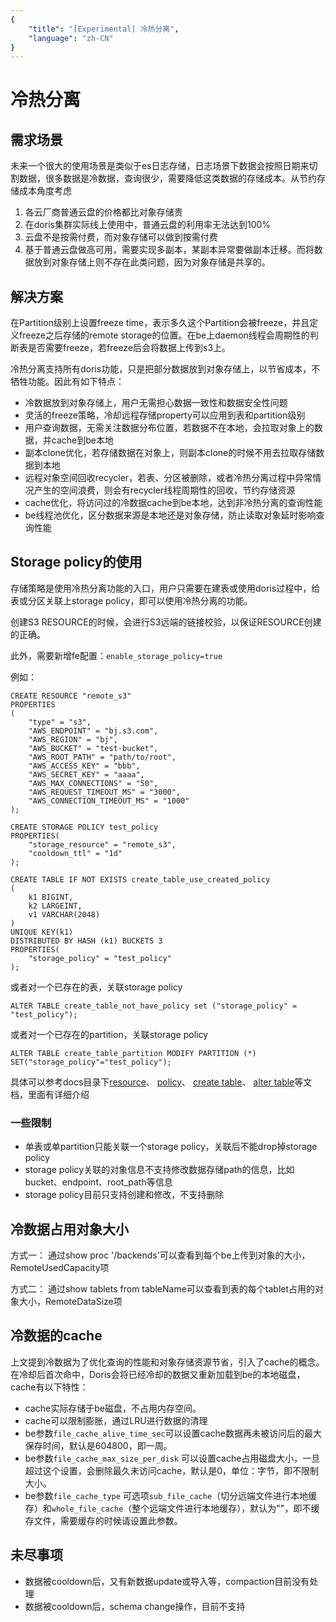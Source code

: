 ```yaml
---
{
    "title": "[Experimental] 冷热分离",
    "language": "zh-CN"
}
---
```


<!-- 
Licensed to the Apache Software Foundation (ASF) under one
or more contributor license agreements.  See the NOTICE file
distributed with this work for additional information
regarding copyright ownership.  The ASF licenses this file
to you under the Apache License, Version 2.0 (the
"License"); you may not use this file except in compliance
with the License.  You may obtain a copy of the License at

  http://www.apache.org/licenses/LICENSE-2.0

Unless required by applicable law or agreed to in writing,
software distributed under the License is distributed on an
"AS IS" BASIS, WITHOUT WARRANTIES OR CONDITIONS OF ANY
KIND, either express or implied.  See the License for the
specific language governing permissions and limitations
under the License.
-->

# 冷热分离

## 需求场景

未来一个很大的使用场景是类似于es日志存储，日志场景下数据会按照日期来切割数据，很多数据是冷数据，查询很少，需要降低这类数据的存储成本。从节约存储成本角度考虑
1. 各云厂商普通云盘的价格都比对象存储贵
2. 在doris集群实际线上使用中，普通云盘的利用率无法达到100%
3. 云盘不是按需付费，而对象存储可以做到按需付费
4. 基于普通云盘做高可用，需要实现多副本，某副本异常要做副本迁移。而将数据放到对象存储上则不存在此类问题，因为对象存储是共享的。

## 解决方案
在Partition级别上设置freeze time，表示多久这个Partition会被freeze，并且定义freeze之后存储的remote storage的位置。在be上daemon线程会周期性的判断表是否需要freeze，若freeze后会将数据上传到s3上。

冷热分离支持所有doris功能，只是把部分数据放到对象存储上，以节省成本，不牺牲功能。因此有如下特点：

- 冷数据放到对象存储上，用户无需担心数据一致性和数据安全性问题
- 灵活的freeze策略，冷却远程存储property可以应用到表和partition级别
- 用户查询数据，无需关注数据分布位置，若数据不在本地，会拉取对象上的数据，并cache到be本地
- 副本clone优化，若存储数据在对象上，则副本clone的时候不用去拉取存储数据到本地
- 远程对象空间回收recycler，若表、分区被删除，或者冷热分离过程中异常情况产生的空间浪费，则会有recycler线程周期性的回收，节约存储资源
- cache优化，将访问过的冷数据cache到be本地，达到非冷热分离的查询性能
- be线程池优化，区分数据来源是本地还是对象存储，防止读取对象延时影响查询性能

## Storage policy的使用

存储策略是使用冷热分离功能的入口，用户只需要在建表或使用doris过程中，给表或分区关联上storage policy，即可以使用冷热分离的功能。

<version since="dev"></version> 创建S3 RESOURCE的时候，会进行S3远端的链接校验，以保证RESOURCE创建的正确。

此外，需要新增fe配置：`enable_storage_policy=true`

例如：

```
CREATE RESOURCE "remote_s3"
PROPERTIES
(
    "type" = "s3",
    "AWS_ENDPOINT" = "bj.s3.com",
    "AWS_REGION" = "bj",
    "AWS_BUCKET" = "test-bucket",
    "AWS_ROOT_PATH" = "path/to/root",
    "AWS_ACCESS_KEY" = "bbb",
    "AWS_SECRET_KEY" = "aaaa",
    "AWS_MAX_CONNECTIONS" = "50",
    "AWS_REQUEST_TIMEOUT_MS" = "3000",
    "AWS_CONNECTION_TIMEOUT_MS" = "1000"
);

CREATE STORAGE POLICY test_policy
PROPERTIES(
    "storage_resource" = "remote_s3",
    "cooldown_ttl" = "1d"
);

CREATE TABLE IF NOT EXISTS create_table_use_created_policy 
(
    k1 BIGINT,
    k2 LARGEINT,
    v1 VARCHAR(2048)
)
UNIQUE KEY(k1)
DISTRIBUTED BY HASH (k1) BUCKETS 3
PROPERTIES(
    "storage_policy" = "test_policy"
);
```
或者对一个已存在的表，关联storage policy
```
ALTER TABLE create_table_not_have_policy set ("storage_policy" = "test_policy");
```
或者对一个已存在的partition，关联storage policy
```
ALTER TABLE create_table_partition MODIFY PARTITION (*) SET("storage_policy"="test_policy");
```
具体可以参考docs目录下[resource](../sql-manual/sql-reference/Data-Definition-Statements/Create/CREATE-RESOURCE.md)、 [policy](../sql-manual/sql-reference/Data-Definition-Statements/Create/CREATE-POLICY.md)、 [create table](../sql-manual/sql-reference/Data-Definition-Statements/Create/CREATE-TABLE.md)、 [alter table](../sql-manual/sql-reference/Data-Definition-Statements/Alter/ALTER-TABLE-COLUMN.md)等文档，里面有详细介绍

### 一些限制

- 单表或单partition只能关联一个storage policy，关联后不能drop掉storage policy
- storage policy关联的对象信息不支持修改数据存储path的信息，比如bucket、endpoint、root_path等信息
- storage policy目前只支持创建和修改，不支持删除

## 冷数据占用对象大小
方式一：
通过show proc '/backends'可以查看到每个be上传到对象的大小，RemoteUsedCapacity项

方式二：
通过show tablets from tableName可以查看到表的每个tablet占用的对象大小，RemoteDataSize项

## 冷数据的cache
上文提到冷数据为了优化查询的性能和对象存储资源节省，引入了cache的概念。在冷却后首次命中，Doris会将已经冷却的数据又重新加载到be的本地磁盘，cache有以下特性：
- cache实际存储于be磁盘，不占用内存空间。
- cache可以限制膨胀，通过LRU进行数据的清理
- be参数`file_cache_alive_time_sec`可以设置cache数据再未被访问后的最大保存时间，默认是604800，即一周。
- be参数`file_cache_max_size_per_disk` 可以设置cache占用磁盘大小，一旦超过这个设置，会删除最久未访问cache，默认是0，单位：字节，即不限制大小。
- be参数`file_cache_type` 可选项`sub_file_cache`（切分远端文件进行本地缓存）和`whole_file_cache`（整个远端文件进行本地缓存），默认为""，即不缓存文件，需要缓存的时候请设置此参数。


## 未尽事项

- 数据被cooldown后，又有新数据update或导入等，compaction目前没有处理
- 数据被cooldown后，schema change操作，目前不支持
